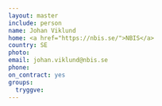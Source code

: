 ```yaml
---
layout: master
include: person
name: Johan Viklund
home: <a href="https://nbis.se/">NBIS</a>
country: SE
photo:
email: johan.viklund@nbis.se
phone:
on_contract: yes
groups:
  tryggve:
---
```

